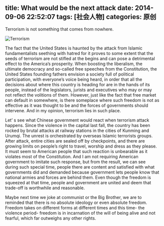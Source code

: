 title: What would be the next attack
date: 2014-09-06 22:52:07
tags: [社会人物]
categories: 原创
---

Terrorism is not something that comes from nowhere. 

<!-- more -->

![Terrorism](http://www.nationofchange.org/2015/wp-content/uploads/terrorism12115.jpg)

The fact that the United States is haunted by the attack from Islamic fundamentalists seething with hatred for it proves to some extent that the seeds of terrorism are not stifled at the begins and can pose a detrimental effect to the America’s prosperity. When boosting the liberalism, the ultimate democracy and so-called free speeches from the Constitution, the United States founding fathers envision a society full of political participation, with everyone’s voice being heard, in order that all the decisions about where this country is heading for are in the hands of its people, instead of the legislators, jurists and executives who may or may not reflect the volitions of them. However, just like the fact that free market can default in somewhere, is there someplace where such freedom is not as effective as it was thought to be and the forces of governments should intervene. And in my opinion, terrorism lies in such place. 

Let’ s see what Chinese government would react when terrorism attack happens. Since the violence in the capital last fall, the country has been rocked by brutal attacks at railway stations in the cities of Kunming and Urumqi. The unrest is orchestrated by overseas Islamic terrorists groups. After attack, entire cities are sealed off by checkpoints, and there are growing limits on people’s right to travel, worship and dress as they please. It must seem to American people that such reaction is unbearable as it violates most of the Constitution. And I am not requiring American government to imitate such response, but from the result, we can see during such special time, people there are content and satisfied with what governments did and demanded because government lets people know that national armies and forces are behind them. Even though the freedom is squeezed at that time, people and government are united and deem that trade-off is worthwhile and reasonable. 

Maybe next time we joke at communist or the Big Brother, we are to reminded that there is no absolute ideology or even absolute freedom. Freedom takes on different forms at different times and this time- the violence period- freedom is in incarnation of the will of being alive and not fearful, which far outweighs any other rights. 